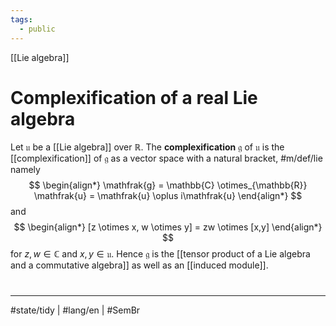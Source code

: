 ```yaml
---
tags:
  - public
---
```

[[Lie algebra]]
# Complexification of a real Lie algebra

Let $\mathfrak{u}$ be a [[Lie algebra]] over $\mathbb{R}$.
The **complexification** $\mathfrak{g}$ of $\mathfrak{u}$ is the [[complexification]] of $\mathfrak{g}$ as a vector space with a natural bracket, #m/def/lie 
namely
$$
\begin{align*}
\mathfrak{g} = \mathbb{C} \otimes_{\mathbb{R}} \mathfrak{u} = \mathfrak{u} \oplus i\mathfrak{u}
\end{align*}
$$
and
$$
\begin{align*}
[z \otimes x, w \otimes y] = zw \otimes [x,y]
\end{align*}
$$
for $z,w \in \mathbb{C}$ and $x,y \in \mathfrak{u}$.
Hence $\mathfrak{g}$ is the [[tensor product of a Lie algebra and a commutative algebra]] as well as an [[induced module]].


#
---
#state/tidy | #lang/en | #SemBr

